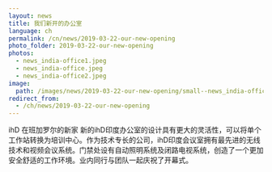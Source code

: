 ```yaml
---
layout: news
title: 我们新开的办公室
language: ch
permalink: /cn/news/2019-03-22-our-new-opening
photo_folder: 2019-03-22-our-new-opening
photos:
  - news_india-office1.jpeg
  - news_india-office.jpeg
  - news_india-office2.jpeg
image:
  path: /images/news/2019-03-22-our-new-opening/small--news_india-office1.jpeg
redirect_from:
  - /ch/news/2019-03-22-our-new-opening
---
```


ihD 在班加罗尔的新家
新的ihD印度办公室的设计具有更大的灵活性，可以将单个工作站转换为培训中心。作为技术专长的公司，ihD印度会议室拥有最先进的无线技术和视频会议系统。门禁处设有自动照明系统及闭路电视系统，创造了一个更加安全舒适的工作环境。业内同行与团队一起庆祝了开幕式。
